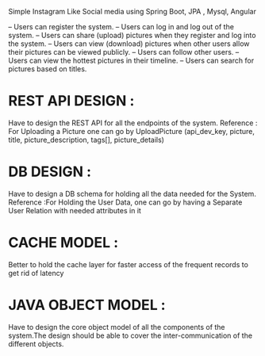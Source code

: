 
Simple Instagram Like Social media using Spring Boot, JPA , Mysql, Angular

– Users can register the system.
– Users can log in and log out of the system.
– Users can share (upload) pictures when they register and log into the system.
– Users can view (download) pictures when other users allow their pictures can be viewed publicly.
– Users can follow other users.
– Users can view the hottest pictures in their timeline.
– Users can search for pictures based on titles.

# REST API DESIGN :
Have to design the REST API for all the endpoints of the system.
Reference : For Uploading a Picture one can go by UploadPicture (api_dev_key,
picture, title, picture_description, tags[], picture_details)
# DB DESIGN :
Have to design a DB schema for holding all the data needed for the System.
Reference :For Holding the User Data, one can go by having a Separate User
Relation with needed attributes in it
# CACHE MODEL :
Better to hold the cache layer for faster access of the frequent records to get rid
of latency
# JAVA OBJECT MODEL :
Have to design the core object model of all the components of the system.The
design should be able to cover the inter-communication of the different objects.
